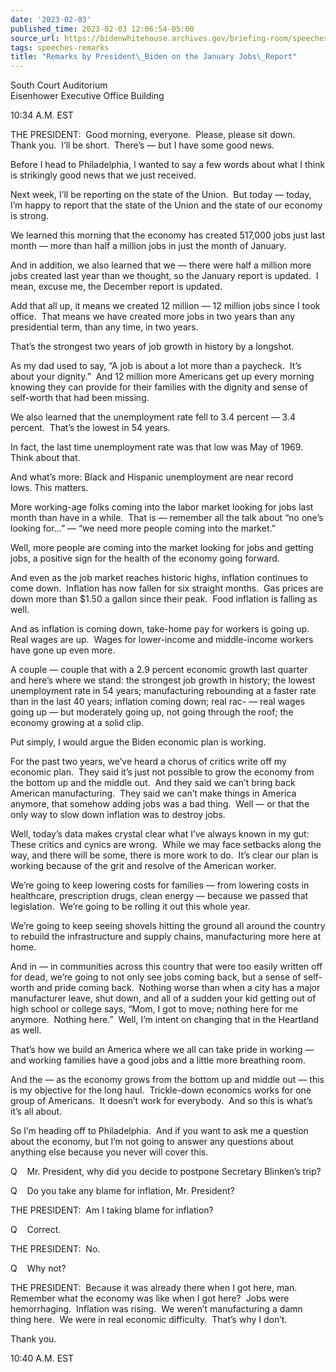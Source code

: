 ```yaml
---
date: '2023-02-03'
published_time: 2023-02-03 12:06:54-05:00
source_url: https://bidenwhitehouse.archives.gov/briefing-room/speeches-remarks/2023/02/03/remarks-by-president-biden-on-the-january-jobs-report-2/
tags: speeches-remarks
title: "Remarks by President\_Biden on the January Jobs\_Report"
---
```

 
South Court Auditorium  
Eisenhower Executive Office Building

10:34 A.M. EST

THE PRESIDENT:  Good morning, everyone.  Please, please sit down.  Thank
you.  I’ll be short.  There’s — but I have some good news.  
  
Before I head to Philadelphia, I wanted to say a few words about what I
think is strikingly good news that we just received.  
  
Next week, I’ll be reporting on the state of the Union.  But today —
today, I’m happy to report that the state of the Union and the state of
our economy is strong.  
  
We learned this morning that the economy has created 517,000 jobs just
last month — more than half a million jobs in just the month of
January. 

And in addition, we also learned that we — there were half a million
more jobs created last year than we thought, so the January report is
updated.  I mean, excuse me, the December report is updated.  
  
Add that all up, it means we created 12 million — 12 million jobs since
I took office.  That means we have created more jobs in two years than
any presidential term, than any time, in two years.  
  
That’s the strongest two years of job growth in history by a longshot.  
  
As my dad used to say, “A job is about a lot more than a paycheck.  It’s
about your dignity.”  And 12 million more Americans get up every morning
knowing they can provide for their families with the dignity and sense
of self-worth that had been missing.  
  
We also learned that the unemployment rate fell to 3.4 percent — 3.4
percent.  That’s the lowest in 54 years.  
  
In fact, the last time unemployment rate was that low was May of 1969. 
Think about that.  
  
And what’s more: Black and Hispanic unemployment are near record
lows. This matters.  
  
More working-age folks coming into the labor market looking for jobs
last month than have in a while.  That is — remember all the talk about
“no one’s looking for…” — “we need more people coming into the
market.”  
  
Well, more people are coming into the market looking for jobs and
getting jobs, a positive sign for the health of the economy going
forward.  
  
And even as the job market reaches historic highs, inflation continues
to come down.  Inflation has now fallen for six straight months.  Gas
prices are down more than $1.50 a gallon since their peak.  Food
inflation is falling as well.  
  
And as inflation is coming down, take-home pay for workers is going up. 
Real wages are up.  Wages for lower-income and middle-income workers
have gone up even more.  
  
A couple — couple that with a 2.9 percent economic growth last quarter
and here’s where we stand: the strongest job growth in history; the
lowest unemployment rate in 54 years; manufacturing rebounding at a
faster rate than in the last 40 years; inflation coming down; real rac-
— real wages going up — but moderately going up, not going through the
roof; the economy growing at a solid clip.  
  
Put simply, I would argue the Biden economic plan is working.

For the past two years, we’ve heard a chorus of critics write off my
economic plan.  They said it’s just not possible to grow the economy
from the bottom up and the middle out.  And they said we can’t bring
back American manufacturing.  They said we can’t make things in America
anymore, that somehow adding jobs was a bad thing.  Well — or that the
only way to slow down inflation was to destroy jobs.

Well, today’s data makes crystal clear what I’ve always known in my gut:
These critics and cynics are wrong.  While we may face setbacks along
the way, and there will be some, there is more work to do.  It’s clear
our plan is working because of the grit and resolve of the American
worker.

We’re going to keep lowering costs for families — from lowering costs in
healthcare, prescription drugs, clean energy — because we passed that
legislation.  We’re going to be rolling it out this whole year.

We’re going to keep seeing shovels hitting the ground all around the
country to rebuild the infrastructure and supply chains, manufacturing
more here at home.

And in — in communities across this country that were too easily written
off for dead, we’re going to not only see jobs coming back, but a sense
of self-worth and pride coming back.  Nothing worse than when a city has
a major manufacturer leave, shut down, and all of a sudden your kid
getting out of high school or college says, “Mom, I got to move; nothing
here for me anymore.  Nothing here.”  Well, I’m intent on changing that
in the Heartland as well. 

That’s how we build an America where we all can take pride in working —
and working families have a good jobs and a little more breathing room. 

And the — as the economy grows from the bottom up and middle out — this
is my objective for the long haul.  Trickle-down economics works for one
group of Americans.  It doesn’t work for everybody.  And so this is
what’s it’s all about.   

So I’m heading off to Philadelphia.  And if you want to ask me a
question about the economy, but I’m not going to answer any questions
about anything else because you never will cover this.

Q    Mr. President, why did you decide to postpone Secretary Blinken’s
trip?

Q    Do you take any blame for inflation, Mr. President?

THE PRESIDENT:  Am I taking blame for inflation?

Q    Correct.

THE PRESIDENT:  No.

Q    Why not?

THE PRESIDENT:  Because it was already there when I got here, man. 
Remember what the economy was like when I got here?  Jobs were
hemorrhaging.  Inflation was rising.  We weren’t manufacturing a damn
thing here.  We were in real economic difficulty.  That’s why I don’t.

Thank you.

10:40 A.M. EST
